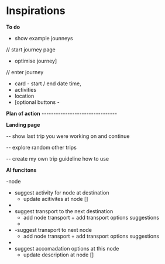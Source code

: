 # Inspirations

**To do**

- show example jounneys

// start journey page

- optimise journey]

// enter journey

- card - start / end date time,
- activities
- location
- [optional buttons -

**Plan of action** --------------------------------

**Landing page**

-- show last trip you were working on and continue

-- explore random other trips

-- create my own trip guideline how to use

**AI funcitons**

-node

- suggest activity for node at destination
  - update acitivites at node []
-
- suggest transport to the next destination
  - add node transport + add transport options suggestions
  -
- -suggest transport to next node
  - add node transport + add transport options suggestions
-
- suggest accomadation options at this node
  - update description at node []
